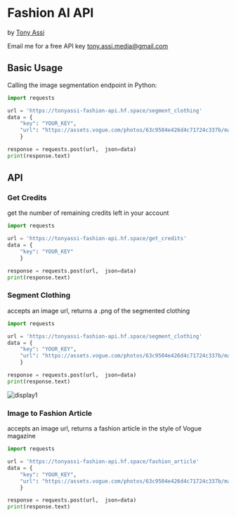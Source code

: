 # Fashion AI API
by [Tony Assi](https://www.tonyassi.com/)

Email me for a free API key <tony.assi.media@gmail.com>

## Basic Usage
Calling the image segmentation endpoint in Python:
```python
import requests

url = 'https://tonyassi-fashion-api.hf.space/segment_clothing'
data = {
    "key": "YOUR_KEY",
    "url": "https://assets.vogue.com/photos/63c9504e426d4c71724c337b/master/w_1280%2Cc_limit/00001-rains-fall-2023-menswear-credit-filippo-fior-brand.jpg"
    }

response = requests.post(url,  json=data)
print(response.text)
```
## API
### Get Credits
get the number of remaining credits left in your account
```python
import requests

url = 'https://tonyassi-fashion-api.hf.space/get_credits'
data = {
    "key": "YOUR_KEY"
    }

response = requests.post(url,  json=data)
print(response.text)
```
### Segment Clothing
accepts an image url, returns a .png of the segmented clothing
```python
import requests

url = 'https://tonyassi-fashion-api.hf.space/segment_clothing'
data = {
    "key": "YOUR_KEY",
    "url": "https://assets.vogue.com/photos/63c9504e426d4c71724c337b/master/w_1280%2Cc_limit/00001-rains-fall-2023-menswear-credit-filippo-fior-brand.jpg"
    }

response = requests.post(url,  json=data)
print(response.text)
```
![display1](https://github.com/TonyAssi/fashion-ai-api/assets/42156881/a07b59f0-02ab-492d-8e89-52fe2bf22d1e)

### Image to Fashion Article
accepts an image url, returns a fashion article in the style of Vogue magazine
```python
import requests

url = 'https://tonyassi-fashion-api.hf.space/fashion_article'
data = {
    "key": "YOUR_KEY",
    "url": "https://assets.vogue.com/photos/63c9504e426d4c71724c337b/master/w_1280%2Cc_limit/00001-rains-fall-2023-menswear-credit-filippo-fior-brand.jpg"
    }

response = requests.post(url,  json=data)
print(response.text)
```
